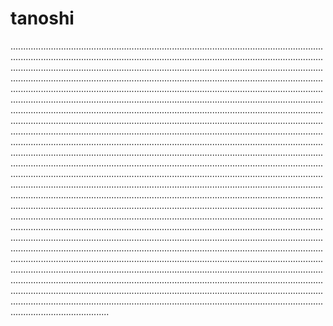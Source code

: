 # tanoshi
...................................................................................................................................................................................................................................................................................................................................................................................................................................................................................................................................................................................................................................................................................................................................................................................................................................................................................................................................................................................................................................................................................................................................................................................................................................................................................................................................................................................................................................................................................................................................................................................................................................................................................................................................................................................................................................................................................................................................................................................................................................................................................................................................................................................................................................................................................................................................................................................................................................................................................................................................................................................................................................................................................................................................................................................................................................................................................................................................................................................................................................................................................................................................................................................................................................................................